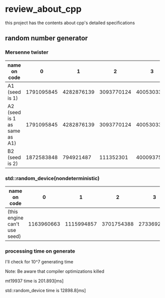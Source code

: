 # review_about_cpp

this project has the contents about cpp's 
detailed specifications

## random number generator
### Mersenne twister
 | name on code |0 | 1 | 2 | 3 | 4 | 5 | 6 | 7 | 8 | 9 | 
| ---------------------------------- |--------------- | --------------- | --------------- | --------------- | --------------- | --------------- | --------------- | --------------- | --------------- | --------------- | 
 |A1 (seed is 1) | 1791095845 | 4282876139 | 3093770124 | 4005303368 | 491263 | 550290313 | 1298508491 | 4290846341 | 630311759 | 1013994432 | 
 |A2 (seed is 1 as same as A1) | 1791095845 | 4282876139 | 3093770124 | 4005303368 | 491263 | 550290313 | 1298508491 | 4290846341 | 630311759 | 1013994432 | 
 |B2 (seed is 2) | 1872583848 | 794921487 | 111352301 | 4000937544 | 2360782358 | 4070471979 | 1869695442 | 2081981515 | 1805465960 | 1376693511 | 
###  std::random_device(nondeterministic) 
 |name on code |0 | 1 | 2 | 3 | 4 | 5 | 6 | 7 | 8 | 9 | 
| --------------------- |--------------- | --------------- | --------------- | --------------- | --------------- | --------------- | --------------- | --------------- | --------------- | --------------- | 
 | (this engine can't use seed) | 1163960663 | 1115994857 | 3701754388 | 2733692563 | 3344783263 | 2850274533 | 1238431644 | 2989200490 | 4045806624 | 2695736972 | 
### processing time on generate 
I'll check for 10^7 generating time 

Note: Be aware that compiler optimizations killed

mt19937 time is 201.893[ms]

std::random_device time is 12898.8[ms]

